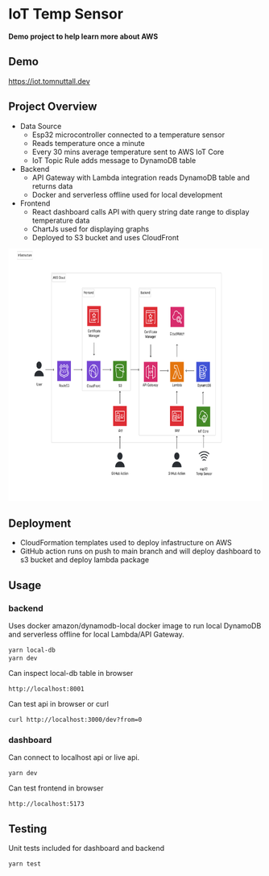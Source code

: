 # IoT Temp Sensor

**Demo project to help learn more about AWS**

## Demo

https://iot.tomnuttall.dev

## Project Overview

- Data Source
  - Esp32 microcontroller connected to a temperature sensor
  - Reads temperature once a minute
  - Every 30 mins average temperature sent to AWS IoT Core
  - IoT Topic Rule adds message to DynamoDB table
- Backend
  - API Gateway with Lambda integration reads DynamoDB table and returns data
  - Docker and serverless offline used for local development
- Frontend
  - React dashboard calls API with query string date range to display temperature data
  - ChartJs used for displaying graphs
  - Deployed to S3 bucket and uses CloudFront

<img
  src='./docs/aws_architecture-diagram.svg'
  raw=true
  alt='AWS Architecture Diagram'
  height="500px"
  width="auto"
/>

## Deployment

- CloudFormation templates used to deploy infastructure on AWS
- GitHub action runs on push to main branch and will deploy dashboard to s3 bucket and deploy lambda package

## Usage

### backend

Uses docker amazon/dynamodb-local docker image to run local DynamoDB and serverless offline for local Lambda/API Gateway.

```shell
yarn local-db
yarn dev
```

Can inspect local-db table in browser

```
http://localhost:8001
```

Can test api in browser or curl

```
curl http://localhost:3000/dev?from=0
```

### dashboard

Can connect to localhost api or live api.

```shell
yarn dev
```

Can test frontend in browser

```
http://localhost:5173
```

## Testing

Unit tests included for dashboard and backend

```shell
yarn test
```
